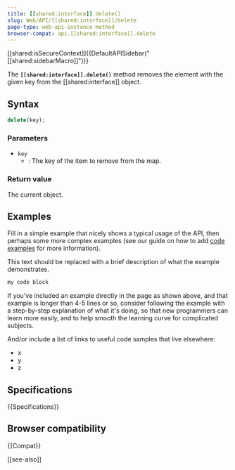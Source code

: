 ```yaml
---
title: [[shared:interface]].delete()
slug: Web/API/[[shared:interface]]/delete
page-type: web-api-instance-method
browser-compat: api.[[shared:interface]].delete
---
```

[[shared:isSecureContext]]{{DefaultAPISidebar("[[shared:sidebarMacro]]")}}

The **`[[shared:interface]].delete()`** method removes the element with the given key from the [[shared:interface]] object.

## Syntax

```js
delete(key);
```

### Parameters

- `key`
  - : The key of the item to remove from the map.

### Return value

The current object.

## Examples

Fill in a simple example that nicely shows a typical usage of the API, then perhaps some more complex examples (see our guide on how to add [code examples](/en-US/docs/MDN/Contribute/Structures/Code_examples) for more information).

This text should be replaced with a brief description of what the example demonstrates.

```js
my code block
```

If you've included an example directly in the page as shown above, and that example is longer than 4-5 lines or so, consider following the example with a step-by-step explanation of what it's doing, so that new programmers can learn more easily, and to help smooth the learning curve for complicated subjects.

And/or include a list of links to useful code samples that live elsewhere:

*   x
*   y
*   z

## Specifications

{{Specifications}}

## Browser compatibility

{{Compat}}

[[see-also]]

